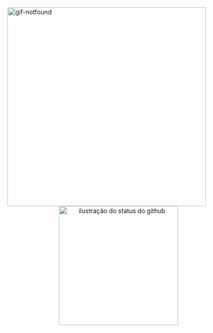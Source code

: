 <img align="left" alt="gif-notfound" height="450" margin-left="1" src="https://i.imgur.com/6DkxNUU.png">

```JavaScript
                                ︵⊹︵︵︵⊹︵︵ ୨୧ ︵︵⊹︵︵︵⊹︵
                                𝑎𝑐𝑎𝑑𝑒𝑚𝑖𝑐 𝑜𝑓 𝑑𝑎𝑡𝑎 𝑠𝑐𝑖𝑒𝑛𝑐𝑒 𝑎𝑛𝑑 𝑖𝑎
                                              +
                                𝑠𝑦𝑠𝑡𝑒𝑚𝑠 𝑎𝑛𝑎𝑙𝑦𝑠𝑖𝑠 𝑎𝑛𝑑 𝑑𝑒𝑣𝑒𝑙𝑜𝑝𝑚𝑒𝑛𝑡
                                ︶︶︶︶︶︶︶︶︶︶︶︶︶︶︶︶︶

                                ⁺⊹ 𝑎𝑏𝑜𝑢𝑡 𝑚𝑒 !

                                𐙚 ▸ 𝑒𝑟𝑖𝑐𝑎 (𝑒𝑟𝑖) ꒰ 23 ꒰ 𝑒𝑛𝑓𝑝
                                𐙚 ▸ 𝑠ℎ𝑒/ℎ𝑒𝑟 ꒰ 𝑏𝑟𝑎𝑧𝑖𝑙𝑖𝑎𝑛 ꒰ (𝑝𝑡/𝑏𝑟 + 𝑒𝑛𝑔𝑙𝑖𝑠ℎ)
                                𐙚   ┗ ▸ 𝑓𝑜𝑐𝑢𝑠 𝑜𝑛 𝑑𝑎𝑡𝑎 𝑠𝑐𝑖𝑒𝑛𝑐𝑒 𝑎𝑛𝑑 𝑎𝑛𝑎𝑙𝑦𝑠𝑖𝑠
                                𐙚 ▸ 𝑠𝑡𝑢𝑑𝑦𝑖𝑛𝑔
                                    ┗ ꒰ 𝑠𝑡𝑎𝑡𝑖𝑠𝑡𝑖𝑐𝑠
                                      ꒰ 𝑑𝑎𝑡𝑎 𝑎𝑛𝑎𝑙𝑦𝑠𝑖𝑠<
                                      ꒰ 𝑝𝑜𝑤𝑒𝑟 𝑏𝑖
                                      ꒰ 𝑒𝑛𝑔𝑙𝑖𝑠ℎ

```
          
                        
<div align="center">
<img src="https://github-readme-stats.vercel.app/api/top-langs/?username=ericasousaa&layout=compact&show_icons=true&title_color=ed7599&text_color=ed7599&icon_color=660033&bg_color=f4e8e8&cache_seconds=2300" alt="ilustração do status do github" width="270">
</div>

